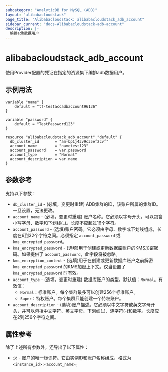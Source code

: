 ```yaml
---
subcategory: "AnalyticDB for MySQL (ADB)"
layout: "alibabacloudstack"
page_title: "Alibabacloudstack: alibabacloudstack_adb_account"
sidebar_current: "docs-Alibabacloudstack-adb-account"
description: |- 
  编排adb数据用户
---
```


# alibabacloudstack_adb_account

使用Provider配置的凭证在指定的资源集下编排adb数据用户。

## 示例用法

```hcl
variable "name" {
    default = "tf-testaccadbaccount96136"
}

variable "password" {
    default = "TestPassword123"
}

resource "alibabacloudstack_adb_account" "default" {
  db_cluster_id       = "am-bp1j43v9c35ef2cvf"
  account_name        = "nametest123"
  account_password    = var.password
  account_type        = "Normal"
  account_description = var.name
}
```

## 参数参考

支持以下参数：

* `db_cluster_id` - (必填，变更时重建) ADB集群的ID，该账户所属的集群ID。一旦设置，无法更改。
* `account_name` - (必填，变更时重建) 账户名称。它必须以字母开头，可以包含小写字母、数字和下划线(_)。长度不应超过16个字符。
* `account_password` - (选填)账户密码。它必须由字母、数字或下划线组成，长度在6到32个字符之间。必须指定 `account_password` 或 `kms_encrypted_password`。
* `kms_encrypted_password` - (选填)用于创建或更新数据库账户的KMS加密密码。如果提供了 `account_password`，此字段将被忽略。
* `kms_encryption_context` - (选填)用于在创建或更新数据库账户之前解密 `kms_encrypted_password` 的KMS加密上下文。仅当设置了 `kms_encrypted_password` 时有效。
* `account_type` - (选填，变更时重建) 数据库账户的类型。默认值：`Normal`。有效值：
  * `Normal`：标准账户。每个集群最多可以创建256个标准账户。
  * `Super`：特权账户。每个集群只能创建一个特权账户。
* `account_description` - (选填)账户描述。它必须以中文字符或英文字母开头，并可以包括中文字符、英文字母、下划线(_)、连字符(-)和数字。长度应在2到256个字符之间。

## 属性参考

除了上述所有参数外，还导出了以下属性：

* `id` - 账户的唯一标识符。它由实例ID和账户名称组成，格式为 `<instance_id>:<account_name>`。